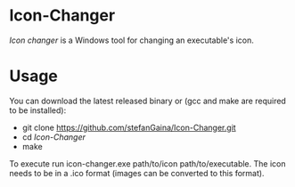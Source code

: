 # Icon-Changer
*Icon changer* is a Windows tool for changing an executable's icon.
# Usage
You can download the latest released binary or (gcc and make are required to be installed):
- git clone https://github.com/stefanGaina/Icon-Changer.git
- cd *Icon-Changer*
- make

To execute run icon-changer.exe path/to/icon path/to/executable.
The icon needs to be in a .ico format (images can be converted to this format).
